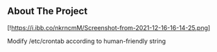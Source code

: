 <!-- ABOUT THE PROJECT -->
## About The Project

[!https://i.ibb.co/nkrncmM/Screenshot-from-2021-12-16-16-14-25.png]

Modify /etc/crontab according to human-friendly string
